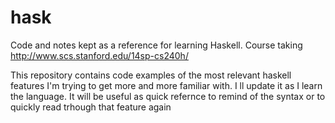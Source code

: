 # hask
Code and notes kept as a reference for learning Haskell. Course taking http://www.scs.stanford.edu/14sp-cs240h/

This repository contains code examples of the most relevant haskell features I'm trying to get more and more familiar with.
I ll update it as I learn the language. It will be useful as quick refernce to remind of the syntax or to quickly read trhough that feature again
